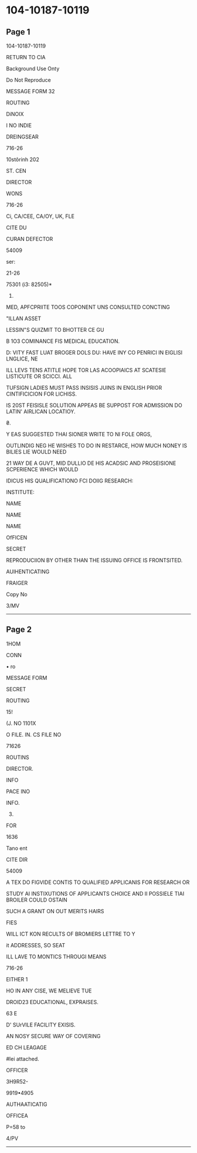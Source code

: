 # 104-10187-10119

## Page 1

104-10187-10119

RETURN TO CIA

Background Use Onty

Do Not Reproduce

MESSAGE FORM 32

ROUTING

DiNOIX

I NO INDIE

DREINGSEAR

716-26

10stôrinh 202

ST. CEN

DIRECTOR

WONS

716-26

Ci, CA/CEE, CA/OY, UK, FLE

CITE DU

CURAN DEFECTOR

54009

ser:

21-26

75301 (i3: 82505)*

1.

MED, APFCPRIITE TOOS COPONENT UNS CONSULTED CONCTING

"ILLAN ASSET

LESSIN"S QUIZMIT TO BHOTTER CE GU

B 1O3 COMINANCE FIS MEDICAL EDUCATION.

D: VITY FAST LUAT BROGER DOLS DU: HAVE INY CO PENRICI IN EIGLISI LNGLICE, NE

ILL LEVS TENS ATITLE HOPE TOR LAS ACOOPIAICS AT SCATESIE LISTICUTE OR SCICCI. ALL

TUFSIGN LADIES MUST PASS INSISIS JUINS IN ENGLISH PRIOR CINTIFICICION FOR LICHISS.

IS 20ST FEISISLE SOLUTION APPEAS BE SUPPOST FOR ADMISSION DO LATIN' AIRLICAN LOCATIOY.

₴.

Y EAS SUGGESTED THAI SIONER WRITE TO NI FOLE ORGS,

OUTLINDIG NEG HE WISHES TO DO IN RESTARCE, HOW MUCH NONEY IS BILIES LIE WOULD NEED

21 WAY DE A GUVT, MID DULLIO DE HIS ACADSIC AND PROSEISIONE SCPERIENCE WHICH WOULD

IDICUS HIS QUALIFICATIONO FCI DOIIG RESEARCH:

INSTITUTE:

NAME

NAME

NAME

OfFICEN

SECRET

REPRODUCIION BY OTHER THAN THE ISSUING OFFICE IS FRONTSITED.

AUIHENTICATING

FRAIGER

Copy No

3/MV

---

## Page 2

1HOM

CONN

• ro

MESSAGE FORM

SECRET

ROUTING

15!

(J. NO 1101X

O FILE. IN. CS FILE NO

71626

ROUTINS

DIRECTOR.

INFO

PACE INO

INFO.

3.

FOR

1636

Tano ent

CITE DIR

54009

A TEX DO FIGVIDE CONTIS TO QUALIFIED APPLICANIS FOR RESEARCH OR

STUDY AI INSTIXUTIONS OF APPLICANTS CHOICE AND II POSSIELE TIAI BROILER COULD OSTAIN

SUCH A GRANT ON OUT MERITS HAIRS

FIES

WILL ICT KON RECULTS OF BROMIERS LETTRE TO Y

it ADDRESSES, SO SEAT

ILL LAVE TO MONTICS THROUGI MEANS

716-26

EITHER 1

HO IN ANY CISE, WE MELIEVE TUE

DROID23 EDUCATIONAL, EXPRAISES.

63 E

D' SUrVILE FACILITY EXISIS.

AN NOSY SECURE WAY OF COVERING

ED CH LEAGAGE

#lei attached.

OFFICER

3H9R52-

9919•4905

AUTHAATICATIG

OFFICEA

P=58 to

4/PV

---

